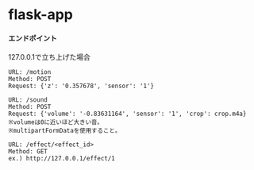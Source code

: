 # flask-app

#### エンドポイント
127.0.0.1で立ち上げた場合
```
URL: /motion
Method: POST
Request: {'z': '0.357678', 'sensor': '1'}
```

```
URL: /sound
Method: POST
Request: {'volume': '-0.83631164', 'sensor': '1', 'crop': crop.m4a}
※volumeは0に近いほど大きい音。
※multipartFormDataを使用すること。
```

```
URL: /effect/<effect_id>
Method: GET
ex.) http://127.0.0.1/effect/1
```
